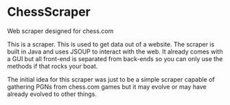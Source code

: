 # ChessScraper
Web scraper designed for chess.com

This is a scraper. This is used to get data out of a website. The scraper is built in Java and uses JSOUP to interact with the web. It already comes with a GUI but all front-end is separated from back-ends so you can only use the methods if that rocks your boat. 

The initial idea for this scraper was just to be a simple scraper capable of gathering PGNs from chess.com games but it may evolve or may have already evolved to other things. 
